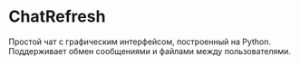 # ChatRefresh
Простой чат с графическим интерфейсом, построенный на Python. Поддерживает обмен сообщениями и файлами между пользователями.
